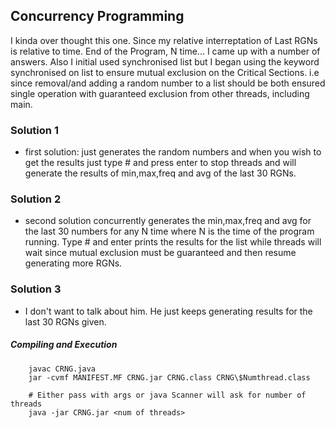 ## Concurrency Programming
I kinda over thought this one. Since my relative interreptation of Last RGNs is relative to time. End of the Program, N
time... I came up with a number of answers. Also I initial used synchronised list but I began using the keyword synchronised on list to ensure mutual exclusion
on the Critical Sections. i.e since removal/and adding a random number to a list should be both ensured single operation with guaranteed exclusion from other threads, including main.


### Solution 1
* first solution: just generates the random numbers and when you wish to get the results just type # and press enter to stop threads and will generate the results of min,max,freq and avg of the last 30 RGNs.

### Solution 2

* second solution concurrently generates the min,max,freq and avg for the last 30 numbers for any N time where N is the time of the program running. Type # and enter prints the results for the list while threads will wait since mutual exclusion must be guaranteed and then resume generating more RGNs.

### Solution 3
* I don't want to talk about him. He just keeps generating results for the last 30 RGNs given.


##### Compiling and Execution

```
	javac CRNG.java
	jar -cvmf MANIFEST.MF CRNG.jar CRNG.class CRNG\$Numthread.class	

	# Either pass with args or java Scanner will ask for number of threads
	java -jar CRNG.jar <num of threads>

```
